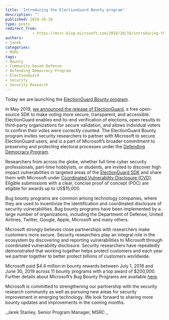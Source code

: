 ```yaml
---
title: 'Introducing the ElectionGuard Bounty program'
description: ""
published: 2019-10-18
type: posts
redirect_from:
            - https://msrc-blog.microsoft.com/2019/10/18/introducing-the-electionguard-bounty-program/
authors:
- jarek
categories:
- MSRC
tags:
- Bounty
- Community-based Defense
- Defending Democracy Program
- ElectionGuard
- security
- Security Research
---
```

Today we are launching the [ElectionGuard Bounty program](<http://www.microsoft.com/msrc/bounty-electionguard >).

In May 2019, [we announced the release of ElectionGuard](https://blogs.microsoft.com/on-the-issues/2019/05/06/protecting-democratic-elections-through-secure-verifiable-voting/), a free open-source SDK to make voting more secure, transparent, and accessible. ElectionGuard enables end-to-end verification of elections, open results to third-party organizations for secure validation, and allows individual voters to confirm their votes were correctly counted. The ElectionGuard Bounty program invites security researchers to partner with Microsoft to secure ElectionGuard users, and is a part of Microsoft’s broader commitment to preserving and protecting electoral processes under the [Defending Democracy Program](https://blogs.microsoft.com/on-the-issues/2018/04/13/announcing-the-defending-democracy-program/).

Researchers from across the globe, whether full time cyber security professionals, part-time hobbyists, or students, are invited to discover high impact vulnerabilities in targeted areas of the [ElectionGuard SDK](https://github.com/microsoft/ElectionGuard-SDK) and share them with Microsoft under [Coordinated Vulnerability Disclosure (CVD)](https://www.microsoft.com/en-us/msrc/cvd). Eligible submissions with a clear, concise proof of concept (POC) are eligible for awards up to US\$15,000.

Bug bounty programs are common among technology companies, where they are used to incentivize the identification and coordinated disclosure of security vulnerabilities. Bug bounty programs have been implemented by a large number of organizations, including the Department of Defense, United Airlines, Twitter, Google, Apple, Microsoft and many others.

Microsoft strongly believes close partnerships with researchers make customers more secure. Security researchers play an integral role in the ecosystem by discovering and reporting vulnerabilities to Microsoft through coordinated vulnerability disclosure. Security researchers have repeatedly demonstrated that working together helps protect customers and each year we partner together to better protect billions of customers worldwide.

Microsoft paid $4.4 million in bounty rewards between July 1, 2018 and June 30, 2019 across 11 bounty programs with a top award of $200,000. Further details about Microsoft’s Bug Bounty Programs are available [here](https://www.microsoft.com/en-us/msrc/bounty).

Microsoft is committed to strengthening our partnership with the security research community as well as pursuing new areas for security improvement in emerging technology. We look forward to sharing more bounty updates and improvements in the coming months.

_Jarek Stanley, Senior Program Manager, MSRC _
